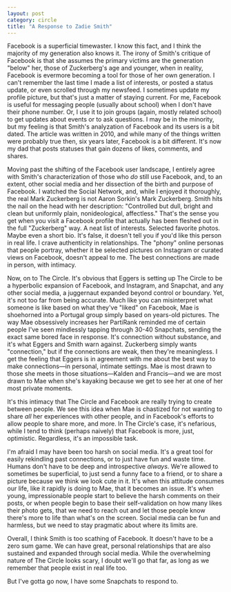 ```yaml
---
layout: post
category: circle
title: "A Response to Zadie Smith"
---
```

Facebook is a superficial timewaster. I know this fact, and I think the majority of my generation also knows it. The irony of Smith's critique of Facebook is that she assumes the primary victims are the generation "below" her, those of Zuckerberg's age and younger, when in reality, Facebook is evermore becoming a tool for those of her own generation. I can't remember the last time I made a list of interests, or posted a status update, or even scrolled through my newsfeed. I sometimes update my profile picture, but that's just a matter of staying current. For me, Facebook is useful for messaging people (usually about school) when I don't have their phone number. Or, I use it to join groups (again, mostly related school) to get updates about events or to ask questions. I may be in the minority, but my feeling is that Smith's analyzation of Facebook and its users is a bit dated. The article was written in 2010, and while many of the things written were probably true then, six years later, Facebook is a bit different. It's now my dad that posts statuses that gain dozens of likes, comments, and shares.

Moving past the shifting of the Facebook user landscape, I entirely agree with Smith's characterization of those who *do* still use Facebook, and, to an extent, other social media and her dissection of the birth and purpose of Facebook. I watched the Social Network, and, while I enjoyed it thoroughly, the real Mark Zuckerberg is not Aaron Sorkin's Mark Zuckerberg. Smith hits the nail on the head with her description: "Controlled but dull, bright and clean but uniformly plain, nonideological, affectless." That's the sense you get when you visit a Facebook profile that actually has been fleshed out in the full "Zuckerberg" way. A neat list of interests. Selected favorite photos. Maybe even a short bio. It's false, it doesn't tell you if you'd like this person in real life. I crave authenticity in relationships. The "phony" online personas that people portray, whether it be selected pictures on Instagram or curated views on Facebook, doesn't appeal to me. The best connections are made in person, with intimacy. 

Now, on to The Circle. It's obvious that Eggers is setting up The Circle to be a hyperbolic expansion of Facebook, and Instagram, and Snapchat, and any other social media, a juggernaut expanded beyond control or boundary. Yet, it's not too far from being accurate. Much like you can misinterpret what someone is like based on what they've "liked" on Facebook, Mae is shoehorned into a Portugal group simply based on years-old pictures. The way Mae obsessively increases her PartiRank reminded me of certain people I've seen mindlessly tapping through 30-40 Snapchats, sending the exact same bored face in response. It's connection without substance, and it's what Eggers and Smith warn against. Zuckerberg simply wants "connection," but if the connections are weak, then they're meaningless. I get the feeling that Eggers is in agreement with me about the best way to make connections—in personal, intimate settings. Mae is most drawn to those she meets in those situations—Kalden and Francis—and we are most drawn to Mae when she's kayaking because we get to see her at one of her most private moments. 

It's this intimacy that The Circle and Facebook are really trying to create between people. We see this idea when Mae is chastized for not wanting to share *all* her experiences with other people, and in Facebook's efforts to allow people to share more, and more. In The Circle's case, it's nefarious, while I tend to think (perhaps naively) that Facebook is more, just, optimistic. Regardless, it's an impossible task. 

I'm afraid I may have been too harsh on social media. It's a great tool for easily rekindling past connections, or to just have fun and waste time. Humans don't have to be deep and introspective *always*. We're allowed to sometimes be superficial, to just send a funny face to a friend, or to share a picture because we think we look cute in it. It's when this attitude consumes our life, like it rapidly is doing to Mae, that it becomes an issue. It's when young, impressionable people start to believe the harsh comments on their posts, or when people begin to base their self-validation on how many likes their photo gets, that we need to reach out and let those people know there's more to life than what's on the screen. Social media can be fun and harmless, but we need to stay pragmatic about where its limits are.

Overall, I think Smith is too scathing of Facebook. It doesn't have to be a zero sum game. We can have great, personal relationships that are also sustained and expanded through social media. While the overwhelming nature of The Circle looks scary, I doubt we'll go that far, as long as we remember that people exist in real life too. 

But I've gotta go now, I have some Snapchats to respond to. 